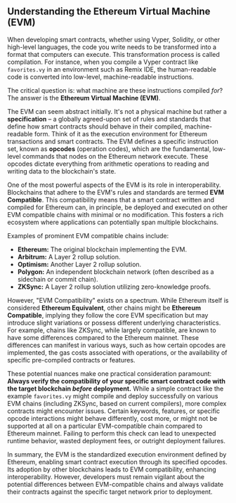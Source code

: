 ## Understanding the Ethereum Virtual Machine (EVM)

When developing smart contracts, whether using Vyper, Solidity, or other high-level languages, the code you write needs to be transformed into a format that computers can execute. This transformation process is called compilation. For instance, when you compile a Vyper contract like `favorites.vy` in an environment such as Remix IDE, the human-readable code is converted into low-level, machine-readable instructions.

The critical question is: what machine are these instructions compiled *for*? The answer is the **Ethereum Virtual Machine (EVM)**.

The EVM can seem abstract initially. It's not a physical machine but rather a **specification** – a globally agreed-upon set of rules and standards that define how smart contracts should behave in their compiled, machine-readable form. Think of it as the execution environment for Ethereum transactions and smart contracts. The EVM defines a specific instruction set, known as **opcodes** (operation codes), which are the fundamental, low-level commands that nodes on the Ethereum network execute. These opcodes dictate everything from arithmetic operations to reading and writing data to the blockchain's state.

One of the most powerful aspects of the EVM is its role in interoperability. Blockchains that adhere to the EVM's rules and standards are termed **EVM Compatible**. This compatibility means that a smart contract written and compiled for Ethereum can, in principle, be deployed and executed on other EVM compatible chains with minimal or no modification. This fosters a rich ecosystem where applications can potentially span multiple blockchains.

Examples of prominent EVM compatible chains include:

*   **Ethereum:** The original blockchain implementing the EVM.
*   **Arbitrum:** A Layer 2 rollup solution.
*   **Optimism:** Another Layer 2 rollup solution.
*   **Polygon:** An independent blockchain network (often described as a sidechain or commit chain).
*   **ZKSync:** A Layer 2 rollup solution utilizing zero-knowledge proofs.

However, "EVM Compatibility" exists on a spectrum. While Ethereum itself is considered **Ethereum Equivalent**, other chains might be **Ethereum Compatible**, implying they follow the core EVM specification but may introduce slight variations or possess different underlying characteristics. For example, chains like ZKSync, while largely compatible, are known to have some differences compared to the Ethereum mainnet. These differences can manifest in various ways, such as how certain opcodes are implemented, the gas costs associated with operations, or the availability of specific pre-compiled contracts or features.

These potential nuances make one practical consideration paramount: **Always verify the compatibility of your specific smart contract code with the target blockchain *before* deployment.** While a simple contract like the example `favorites.vy` might compile and deploy successfully on various EVM chains (including ZKSync, based on current compilers), more complex contracts might encounter issues. Certain keywords, features, or specific opcode interactions might behave differently, cost more, or might not be supported at all on a particular EVM-compatible chain compared to Ethereum mainnet. Failing to perform this check can lead to unexpected runtime behavior, wasted deployment fees, or outright deployment failures.

In summary, the EVM is the standardized execution environment defined by Ethereum, enabling smart contract execution through its specified opcodes. Its adoption by other blockchains leads to EVM compatibility, enhancing interoperability. However, developers must remain vigilant about the potential differences between EVM-compatible chains and always validate their contracts against the specific target network prior to deployment.